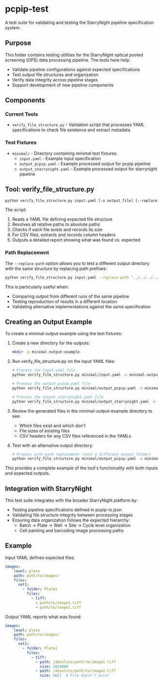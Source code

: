 # pcpip-test

A test suite for validating and testing the StarryNight pipeline specification system.

## Purpose

This folder contains testing utilities for the StarryNight optical pooled screening (OPS) data processing pipeline. The tools here help:

- Validate pipeline configurations against expected specifications
- Test output file structures and organization
- Verify data integrity across pipeline stages
- Support development of new pipeline components

## Components

### Current Tools

- `verify_file_structure.py` - Validation script that processes YAML specifications to check file existence and extract metadata

### Test Fixtures

- `minimal/` - Directory containing minimal test fixtures:
  - `input.yaml` - Example input specification
  - `output_pcpip.yaml` - Example processed output for pcpip pipeline
  - `output_starrynight.yaml` - Example processed output for starrynight pipeline

## Tool: verify_file_structure.py

```bash
python verify_file_structure.py input.yaml [-o output_file] [--replace-path OLD_PATH NEW_PATH]
```

The script:
1. Reads a YAML file defining expected file structure
2. Resolves all relative paths to absolute paths
3. Checks if each file exists and records its size
4. For CSV files, extracts and records column headers
5. Outputs a detailed report showing what was found vs. expected

### Path Replacement

The `--replace-path` option allows you to test a different output directory with the same structure by replacing path prefixes:

```bash
python verify_file_structure.py input.yaml --replace-path "../../../../scratch/pcpip_example_output" "../../../../scratch/reproduce_pcpip_example_output"
```

This is particularly useful when:
- Comparing output from different runs of the same pipeline
- Testing reproduction of results in a different location
- Validating alternative implementations against the same specification

## Creating an Output Example

To create a minimal output example using the test fixtures:

1. Create a new directory for the outputs:
   ```bash
   mkdir -p minimal-output-example
   ```

2. Run verify_file_structure.py on the input YAML files:
   ```bash
   # Process the input.yaml file
   python verify_file_structure.py minimal/input.yaml -o minimal-output-example/input_parsed.yaml

   # Process the output_pcpip.yaml file
   python verify_file_structure.py minimal/output_pcpip.yaml -o minimal-output-example/output_pcpip_parsed.yaml

   # Process the output_starrynight.yaml file
   python verify_file_structure.py minimal/output_starrynight.yaml -o minimal-output-example/output_starrynight_parsed.yaml
   ```

3. Review the generated files in the minimal-output-example directory to see:
   - Which files exist and which don't
   - File sizes of existing files
   - CSV headers for any CSV files referenced in the YAMLs

4. Test with an alternative output directory:
   ```bash
   # Process with path replacement (test a different output folder)
   python verify_file_structure.py minimal/output_pcpip.yaml -o minimal-output-example/reproduce_output_pcpip_parsed.yaml --replace-path "../../../../scratch/pcpip_example_output" "../../../../scratch/reproduce_pcpip_example_output"
   ```

This provides a complete example of the tool's functionality with both inputs and expected outputs.

## Integration with StarryNight

This test suite integrates with the broader StarryNight platform by:
- Testing pipeline specifications defined in pcpip-io.json
- Validating file structure integrity between processing stages
- Ensuring data organization follows the expected hierarchy:
  - Batch → Plate → Well → Site → Cycle level organization
  - Cell painting and barcoding image processing paths

## Example

Input YAML defines expected files:
```yaml
images:
    level: plate
    path: path/to/images/
    files:
      set1:
        - folder: Plate1
          files:
            - tiff:
              - path/to/image1.tiff
              - path/to/image2.tiff
```

Output YAML reports what was found:
```yaml
images:
    level: plate
    path: path/to/images/
    files:
      set1:
        - folder: Plate1
          files:
            - tiff:
              - path: /absolute/path/to/image1.tiff
                size: 1024000
              - path: /absolute/path/to/image2.tiff
                size: null  # File doesn't exist
```
